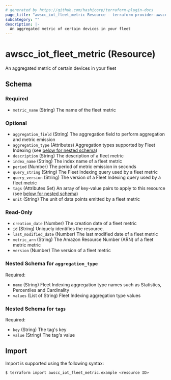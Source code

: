 ```yaml
---
# generated by https://github.com/hashicorp/terraform-plugin-docs
page_title: "awscc_iot_fleet_metric Resource - terraform-provider-awscc"
subcategory: ""
description: |-
  An aggregated metric of certain devices in your fleet
---
```


# awscc_iot_fleet_metric (Resource)

An aggregated metric of certain devices in your fleet



<!-- schema generated by tfplugindocs -->
## Schema

### Required

- `metric_name` (String) The name of the fleet metric

### Optional

- `aggregation_field` (String) The aggregation field to perform aggregation and metric emission
- `aggregation_type` (Attributes) Aggregation types supported by Fleet Indexing (see [below for nested schema](#nestedatt--aggregation_type))
- `description` (String) The description of a fleet metric
- `index_name` (String) The index name of a fleet metric
- `period` (Number) The period of metric emission in seconds
- `query_string` (String) The Fleet Indexing query used by a fleet metric
- `query_version` (String) The version of a Fleet Indexing query used by a fleet metric
- `tags` (Attributes Set) An array of key-value pairs to apply to this resource (see [below for nested schema](#nestedatt--tags))
- `unit` (String) The unit of data points emitted by a fleet metric

### Read-Only

- `creation_date` (Number) The creation date of a fleet metric
- `id` (String) Uniquely identifies the resource.
- `last_modified_date` (Number) The last modified date of a fleet metric
- `metric_arn` (String) The Amazon Resource Number (ARN) of a fleet metric metric
- `version` (Number) The version of a fleet metric

<a id="nestedatt--aggregation_type"></a>
### Nested Schema for `aggregation_type`

Required:

- `name` (String) Fleet Indexing aggregation type names such as Statistics, Percentiles and Cardinality
- `values` (List of String) Fleet Indexing aggregation type values


<a id="nestedatt--tags"></a>
### Nested Schema for `tags`

Required:

- `key` (String) The tag's key
- `value` (String) The tag's value

## Import

Import is supported using the following syntax:

```shell
$ terraform import awscc_iot_fleet_metric.example <resource ID>
```
